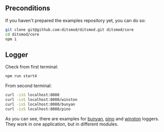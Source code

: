 ## Preconditions

If you haven't prepared the examples repository yet, you can do so:

```bash
git clone git@github.com:ditsmod/ditsmod.git ditsmod/core
cd ditsmod/core
npm i
```

## Logger

Check from first terminal:

```bash
npm run start4
```

From second terminal:

```bash
curl -isS localhost:8080
curl -isS localhost:8080/winston
curl -isS localhost:8080/bunyan
curl -isS localhost:8080/pino
```

As you can see, there are examples for [bunyan][1], [pino][2] and [winston][3] loggers.
They work in one application, but in different modules.

[1]: https://github.com/trentm/node-bunyan
[2]: https://github.com/pinojs/pino
[3]: https://github.com/winstonjs/winston
